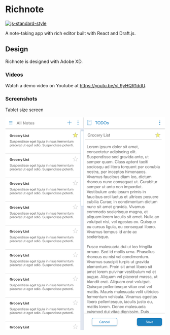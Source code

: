 # Richnote

[![js-standard-style](https://img.shields.io/badge/code%20style-standard-brightgreen.svg)](https://github.com/standard/standard)

A note-taking app with rich editor built with React and Draft.js.

## Design

Richnote is designed with Adobe XD.

### Videos

Watch a demo video on Youtube at <https://youtu.be/vL9yHQR1ddU>.

### Screenshots

Tablet size screen

![iPad](doc/prototype/iPad-2x.png)

